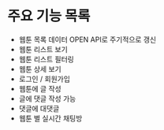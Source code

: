 # 주요 기능 목록

- 웹툰 목록 데이터 OPEN API로 주기적으로 갱신
- 웹툰 리스트 보기
- 웹툰 리스트 필터링
- 웹툰 상세 보기
- 로그인 / 회원가입
- 웹툰에 글 작성
- 글에 댓글 작성 가능
- 댓글에 대댓글
- 웹툰 별 실시간 채팅방
